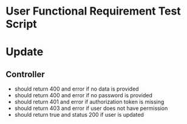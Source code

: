 # User Functional Requirement Test Script

# Update
## Controller
- should return 400 and error if no data is provided
- should return 400 and error if no password is provided
- should return 401 and error if authorization token is missing
- should return 403 and error if user does not have permission
- should return true and status 200 if user is updated